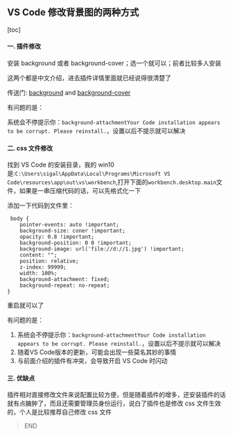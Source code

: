 ## VS Code 修改背景图的两种方式

[toc]

#### 一. 插件修改

安装 background 或者 background-cover；选一个就可以；前者比较多人安装

这两个都是中文介绍，进去插件详情里面就已经说得很清楚了

传送门: [background](https://marketplace.visualstudio.com/items?itemName=shalldie.background) and [background-cover](https://marketplace.visualstudio.com/items?itemName=manasxx.background-cover)

有问题的是：

系统会不停提示你：`background-attachmentYour Code installation appears to be corrupt. Please reinstall.`，设置以后不提示就可以解决

#### 二. css 文件修改

找到 VS Code 的安装目录，我的 win10 是:`C:\Users\sigal\AppData\Local\Programs\Microsoft VS Code\resources\app\out\vs\workbench`,打开下面的`workbench.desktop.main`文件，如果是一串压缩代码的话，可以先格式化一下

添加一下代码到文件里：

```
 body {
    pointer-events: auto !important;
    background-size: coner !important;
    opacity: 0.8 !important;
    background-position: 0 0 !important;
    background-image: url('file://d://1.jpg') !important;
    content: "";
    position: relative;
    z-index: 99999;
    width: 100%;
    background-attachment: fixed;
    background-repeat: no-repeat;
}
```

重启就可以了

有问题的是：

1. 系统会不停提示你：`background-attachmentYour Code installation appears to be corrupt. Please reinstall.`，设置以后不提示就可以解决
2. 随着VS Code版本的更新，可能会出现一些莫名其妙的事情
3. 与前面介绍的插件有冲突，会导致开启 VS Code 时闪动

#### 三. 优缺点

插件相对直接修改文件来说配置比较方便，但是随着插件的增多，还安装插件的话就有点臃肿了，而且还需要管理员身份运行，说白了插件也是修改 css 文件生效的，个人是比较推荐自己修改 css 文件

> END